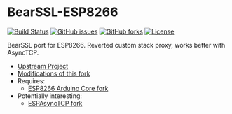 # BearSSL-ESP8266
[![Build Status](https://travis-ci.org/Adam5Wu/bearssl-esp8266.svg?branch=adam5wu/master)](https://travis-ci.org/Adam5Wu/bearssl-esp8266)
[![GitHub issues](https://img.shields.io/github/issues/Adam5Wu/bearssl-esp8266.svg)](https://github.com/Adam5Wu/bearssl-esp8266/issues)
[![GitHub forks](https://img.shields.io/github/forks/Adam5Wu/bearssl-esp8266.svg)](https://github.com/Adam5Wu/bearssl-esp8266/network)
[![License](https://img.shields.io/github/license/Adam5Wu/bearssl-esp8266.svg)](./LICENSE.txt)

BearSSL port for ESP8266.
Reverted custom stack proxy, works better with AsyncTCP.

* [Upstream Project](https://github.com/earlephilhower/bearssl-esp8266)
* [Modifications of this fork](MODIFICATIONS.md)
* Requires:
	- [ESP8266 Arduino Core fork](https://github.com/Adam5Wu/Arduino-esp8266)
* Potentially interesting:
  - [ESPAsyncTCP fork](https://github.com/Adam5Wu/ESPAsyncTCP)
